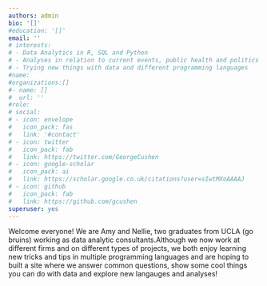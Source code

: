 ```yaml
---
authors: admin
bio: '[]'
#education: '[]'
email: ''
# interests:
# - Data Analytics in R, SQL and Python
# - Analyses in relation to current events, public health and politics
# - Trying new things with data and different programming languages
#name: 
#organizations:[]
#- name: []
#  url: ''
#role: 
# social:
# - icon: envelope
#   icon_pack: fas
#   link: '#contact'
# - icon: twitter
#   icon_pack: fab
#   link: https://twitter.com/GeorgeCushen
# - icon: google-scholar
#   icon_pack: ai
#   link: https://scholar.google.co.uk/citations?user=sIwtMXoAAAAJ
# - icon: github
#   icon_pack: fab
#   link: https://github.com/gcushen
superuser: yes
---
```


Welcome everyone! We are Amy and Nellie, two graduates from UCLA (go bruins) working as data analytic consultants.Although we now work at different firms and on different types of projects, we both enjoy learning new tricks and tips in multiple programming languages and are hoping to built a site where we answer common questions, show some cool things you can do with data and explore new langauges and analyses! 
